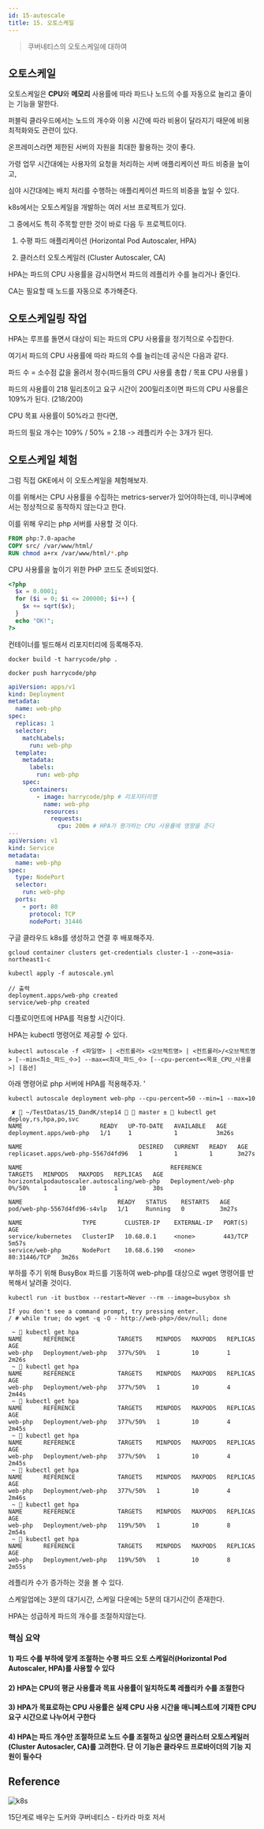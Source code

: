 ```yaml
---
id: 15-autoscale
title: 15. 오토스케일
---
```


> 쿠버네티스의 오토스케일에 대하여

## 오토스케일

오토스케일은 **CPU**와 **메모리** 사용률에 따라 파드나 노드의 수를 자동으로 늘리고 줄이는 기능을 말한다.

퍼블릭 클라우드에서는 노드의 개수와 이용 시간에 따라 비용이 달라지기 때문에 비용 최적화와도 관련이 있다.

온프레미스라면 제한된 서버의 자원을 최대한 활용하는 것이 좋다.

가령 업무 시간대에는 사용자의 요청을 처리하는 서버 애플리케이션 파드 비중을 높이고,

심야 시간대에는 배치 처리를 수행하는 애플리케이션 파드의 비중을 높일 수 있다.

k8s에서는 오토스케일을 개발하는 여러 서브 프로젝트가 있다.

그 중에서도 특히 주목할 만한 것이 바로 다음 두 프로젝트이다.

1. 수평 파드 애플리케이션 (Horizontal Pod Autoscaler, HPA)

2. 클러스터 오토스케일러 (Cluster Autoscaler, CA)

HPA는 파드의 CPU 사용률을 감시하면서 파드의 레플리카 수를 늘리거나 줄인다.

CA는 필요할 때 노드를 자동으로 추가해준다.

## 오토스케일링 작업

HPA는 루프를 돌면서 대상이 되는 파드의 CPU 사용률을 정기적으로 수집한다.

여기서 파드의 CPU 사용률에 따라 파드의 수를 늘리는데 공식은 다음과 같다.

파드 수 = 소수점 값을 올려서 정수(파드들의 CPU 사용률 총합 / 목표 CPU 사용률 )

파드의 사용률이 218 밀리초이고 요구 시간이 200밀리초이면 파드의 CPU 사용률은 109%가 된다. (218/200)

CPU 목표 사용률이 50%라고 한다면,

파드의 필요 개수는 109% / 50% = 2.18 -> 레플리카 수는 3개가 된다.

## 오토스케일 체험

그럼 직접 GKE에서 이 오토스케일을 체험해보자.

이를 위해서는 CPU 사용률을 수집하는 metrics-server가 있어야하는데, 미니쿠베에서는 정상적으로 동작하지 않는다고 한다.

이를 위해 우리는 php 서버를 사용할 것 이다.

```Dockerfile
FROM php:7.0-apache
COPY src/ /var/www/html/
RUN chmod a+rx /var/www/html/*.php
```

CPU 사용률을 높이기 위한 PHP 코드도 준비되었다.

```php
<?php
  $x = 0.0001;
  for ($i = 0; $i <= 200000; $i++) {
    $x += sqrt($x);
  }
  echo "OK!";
?>
```

컨테이너를 빌드해서 리포지터리에 등록해주자.

```
docker build -t harrycode/php .

docker push harrycode/php
```

```yaml
apiVersion: apps/v1
kind: Deployment
metadata:
  name: web-php
spec:
  replicas: 1
  selector:
    matchLabels:
      run: web-php
  template:
    metadata:
      labels:
        run: web-php
    spec:
      containers:
        - image: harrycode/php # 리포지터리명
          name: web-php
          resources:
            requests:
              cpu: 200m # HPA가 평가하는 CPU 사용률에 영향을 준다
---
apiVersion: v1
kind: Service
metadata:
  name: web-php
spec:
  type: NodePort
  selector:
    run: web-php
  ports:
    - port: 80
      protocol: TCP
      nodePort: 31446
```

구글 클라우드 k8s를 생성하고 연결 후 배포해주자.

```
gcloud container clusters get-credentials cluster-1 --zone=asia-northeast1-c

kubectl apply -f autoscale.yml

// 출력
deployment.apps/web-php created
service/web-php created
```

디플로이먼트에 HPA를 적용할 시간이다.

HPA는 kubectl 명령어로 제공할 수 있다.

```
kubectl autoscale -f <파일명> | <컨트롤러> <오브젝트명> | <컨트롤러>/<오브젝트명> [--min<최소_파드_수>] --max=<최대_파드_수> [--cpu-percent=<목표_CPU_사용률>] [옵션]
```

아래 명령어로 php 서버에 HPA를 적용해주자.
'

```
kubectl autoscale deployment web-php --cpu-percent=50 --min=1 --max=10

 ✘  ~/TestDatas/15_DandK/step14   master ±  kubectl get deploy,rs,hpa,po,svc
NAME                      READY   UP-TO-DATE   AVAILABLE   AGE
deployment.apps/web-php   1/1     1            1           3m26s

NAME                                 DESIRED   CURRENT   READY   AGE
replicaset.apps/web-php-5567d4fd96   1         1         1       3m27s

NAME                                          REFERENCE            TARGETS   MINPODS   MAXPODS   REPLICAS   AGE
horizontalpodautoscaler.autoscaling/web-php   Deployment/web-php   0%/50%    1         10        1          30s

NAME                           READY   STATUS    RESTARTS   AGE
pod/web-php-5567d4fd96-s4vlp   1/1     Running   0          3m27s

NAME                 TYPE        CLUSTER-IP    EXTERNAL-IP   PORT(S)        AGE
service/kubernetes   ClusterIP   10.68.0.1     <none>        443/TCP        5m57s
service/web-php      NodePort    10.68.6.190   <none>        80:31446/TCP   3m26s
```

부하를 주기 위해 BusyBox 파드를 기동하여 web-php를 대상으로 wget 명령어를 반복해서 날려줄 것이다.

```
kubectl run -it bustbox --restart=Never --rm --image=busybox sh

If you don't see a command prompt, try pressing enter.
/ # while true; do wget -q -O - http://web-php>/dev/null; done
```

```
 ~  kubectl get hpa
NAME      REFERENCE            TARGETS    MINPODS   MAXPODS   REPLICAS   AGE
web-php   Deployment/web-php   377%/50%   1         10        1          2m26s
 ~  kubectl get hpa
NAME      REFERENCE            TARGETS    MINPODS   MAXPODS   REPLICAS   AGE
web-php   Deployment/web-php   377%/50%   1         10        4          2m44s
 ~  kubectl get hpa
NAME      REFERENCE            TARGETS    MINPODS   MAXPODS   REPLICAS   AGE
web-php   Deployment/web-php   377%/50%   1         10        4          2m45s
 ~  kubectl get hpa
NAME      REFERENCE            TARGETS    MINPODS   MAXPODS   REPLICAS   AGE
web-php   Deployment/web-php   377%/50%   1         10        4          2m45s
 ~  kubectl get hpa
NAME      REFERENCE            TARGETS    MINPODS   MAXPODS   REPLICAS   AGE
web-php   Deployment/web-php   377%/50%   1         10        4          2m46s
 ~  kubectl get hpa
NAME      REFERENCE            TARGETS    MINPODS   MAXPODS   REPLICAS   AGE
web-php   Deployment/web-php   119%/50%   1         10        8          2m54s
 ~  kubectl get hpa
NAME      REFERENCE            TARGETS    MINPODS   MAXPODS   REPLICAS   AGE
web-php   Deployment/web-php   119%/50%   1         10        8          2m55s
```

레플리카 수가 증가하는 것을 볼 수 있다.

스케일업에는 3분의 대기시간, 스케일 다운에는 5분의 대기시간이 존재한다.

HPA는 성급하게 파드의 개수를 조절하지않는다.

### 핵심 요약

#### 1) 파드 수를 부하에 맞게 조절하는 수평 파드 오토 스케일러(Horizontal Pod Autoscaler, HPA)를 사용할 수 있다

#### 2) HPA는 CPU의 평균 사용률과 목표 사용률이 일치하도록 레플리카 수를 조절한다

#### 3) HPA가 목표로하는 CPU 사용률은 실제 CPU 사용 시간을 매니페스트에 기재한 CPU 요구 시간으로 나누어서 구한다

#### 4) HPA는 파드 개수만 조절하므로 노드 수를 조절하고 싶으면 클러스터 오토스케일러 (Cluster Autosacler, CA)를 고려한다. 단 이 기능은 클라우드 프로바이더의 기능 지원이 필수다

## Reference

![k8s](https://user-images.githubusercontent.com/43809168/101032998-6684c380-35bd-11eb-8ba7-a784fd46b37a.png)

15단계로 배우는 도커와 쿠버네티스 - 타카라 마호 저서
